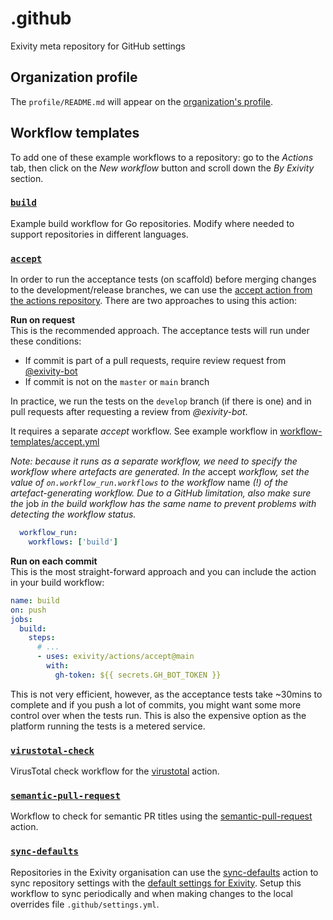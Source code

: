 # .github

Exivity meta repository for GitHub settings

## Organization profile

The `profile/README.md` will appear on the
[organization's profile](https://github.com/exivity).

## Workflow templates

To add one of these example workflows to a repository: go to the _Actions_ tab, then
click on the _New workflow_ button and scroll down the _By Exivity_ section.

### [`build`](https://github.com/exivity/.github/blob/main/workflow-templates/go.yml)

Example build workflow for Go repositories. Modify where needed to support repositories
in different languages.

### [`accept`](https://github.com/exivity/.github/blob/main/workflow-templates/accept.yml)

In order to run the acceptance tests (on scaffold) before merging changes to the
development/release branches, we can use the [accept action from the actions
repository](https://github.com/exivity/actions#accept). There are two approaches
to using this action:

**Run on request**  
This is the recommended approach. The acceptance tests will run under these
conditions:
- If commit is part of a pull requests, require review request from 
  [@exivity-bot](https://github.com/exivity-bot)
- If commit is not on the `master` or `main` branch

In practice, we run the tests on the `develop` branch (if there is one) and in
pull requests after requesting a review from _@exivity-bot_.

It requires a separate _accept_ workflow. See example workflow in
[workflow-templates/accept.yml](https://github.com/exivity/.github/blob/main/workflow-templates/accept.yml)

_Note: because it runs as a separate workflow, we need to specify the workflow
where artefacts are generated. In the_ accept _workflow, set the value of 
`on.workflow_run.workflows` to the workflow_ name _(!) of the artefact-generating
workflow. Due to a GitHub limitation, also make sure the_ job _in the build
workflow has the same name to prevent problems with detecting the workflow status._

```yaml
  workflow_run:
    workflows: ['build']
```

**Run on each commit**  
This is the most straight-forward approach and you can include the action in
your build workflow:

```yaml
name: build
on: push
jobs:
  build:
    steps:
      # ...
      - uses: exivity/actions/accept@main
        with:
          gh-token: ${{ secrets.GH_BOT_TOKEN }}
```

This is not very efficient, however, as the acceptance tests take ~30mins to
complete and if you push a lot of commits, you might want some more control over
when the tests run. This is also the expensive option as the platform running
the tests is a metered service.

### [`virustotal-check`](https://github.com/exivity/.github/blob/main/workflow-templates/virustotal-check.yml)

VirusTotal check workflow for the [virustotal](https://github.com/exivity/actions#virustotal) action.

### [`semantic-pull-request`](https://github.com/exivity/.github/blob/main/workflow-templates/semantic-pull-request.yml)

Workflow to check for semantic PR titles using the [semantic-pull-request](https://github.com/exivity/actions#semantic-pull-request) action.

### [`sync-defaults`](https://github.com/exivity/.github/blob/main/workflow-templates/sync-defaults.yml)

Repositories in the Exivity organisation can use the
[sync-defaults](https://github.com/exivity/actions#sync-defaults) action to sync
repository settings with the [default settings for Exivity](https://github.com/exivity/.github/blob/main/.github/settings.yml).
Setup this workflow to sync periodically and when making changes to the local
overrides file `.github/settings.yml`.
